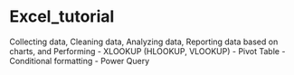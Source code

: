 # Excel_tutorial
Collecting data, 
Cleaning data, 
Analyzing data,
Reporting data based on charts, and 
Performing - XLOOKUP (HLOOKUP, VLOOKUP)
           - Pivot Table
           - Conditional formatting
           - Power Query
